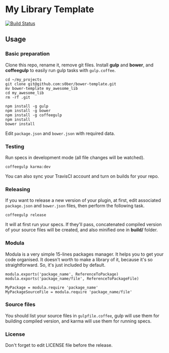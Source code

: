 My Library Template
=====
[![Build Status](https://travis-ci.org/s0ber/bower-template.png?branch=master)](https://travis-ci.org/s0ber/bower-template)

## Usage

### Basic preparation

Clone this repo, rename it, remove git files. Install **gulp** and **bower**, and **coffeegulp** to easily run gulp tasks with ```gulp.coffee```.

```
cd ~/my_projects
git clone git@github.com:s0ber/bower-template.git
mv bower-template my_awesome_lib
cd my_awesome_lib
rm -rf .git

npm install -g gulp
npm install -g bower
npm install -g coffeegulp
npm install
bower install
```

Edit ```package.json``` and ```bower.json``` with required data.

### Testing

Run specs in development mode (all file changes will be watched).

```
coffeegulp karma:dev
```

You can also sync your TravisCI account and turn on builds for your repo.

### Releasing

If you want to release a new version of your plugin, at first, edit associated ```package.json``` and ```bower.json``` files, then perform the following task.

```
coffeegulp release
```

It will at first run your specs. If they'll pass, concatenated compiled version of your source files will be created, and also minified one in **build/** folder.


### Modula

Modula is a very simple 15-lines packages manager. It helps you to get your code organised. It doesn't worth to make a library of it, because it's so straightforward. So, it's just included by default.

```
modula.exports('package_name', ReferenceToPackage)
modula.exports('package_name/file', ReferenceToPackageFile)

MyPackage = modula.require 'package_name'
MyPackageSourceFile = modula.require 'package_name/file'
```

### Source files

You should list your source files in ```gulpfile.coffee```, gulp will use them for building compiled version, and karma will use them for running specs.

### License

Don't forget to edit LICENSE file before the release.
